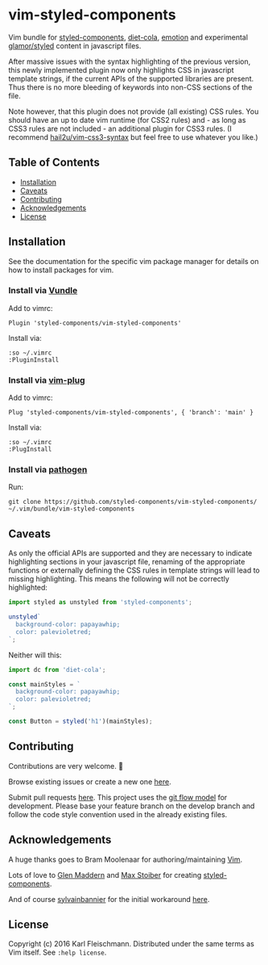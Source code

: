 # vim-styled-components

Vim bundle for [styled-components](https://styled-components.com), [diet-cola](https://github.com/jxnblk/diet-cola), [emotion](https://github.com/emotion-js/emotion) and experimental [glamor/styled](https://github.com/threepointone/glamor/blob/master/docs/styled.md) content in javascript files.

After massive issues with the syntax highlighting of the previous version, this newly implemented plugin now only highlights CSS in javascript template strings, if the current APIs of the supported libraries are present. Thus there is no more bleeding of keywords into non-CSS sections of the file.

Note however, that this plugin does not provide (all existing) CSS rules. You should have an up to date vim runtime (for CSS2 rules) and - as long as CSS3 rules are not included - an additional plugin for CSS3 rules. (I recommend [hail2u/vim-css3-syntax](https://github.com/hail2u/vim-css3-syntax) but feel free to use whatever you like.)

## Table of Contents

- [Installation](#installation)
- [Caveats](#caveats)
- [Contributing](#contributing)
- [Acknowledgements](#acknowledgements)
- [License](#license)

## Installation

See the documentation for the specific vim package manager for details on how to install packages for vim.

### Install via [Vundle](https://github.com/VundleVim/Vundle.Vim)

Add to vimrc:

    Plugin 'styled-components/vim-styled-components'

Install via:

    :so ~/.vimrc
    :PluginInstall

### Install via [vim-plug](https://github.com/junegunn/vim-plug)

Add to vimrc:

    Plug 'styled-components/vim-styled-components', { 'branch': 'main' }

Install via:

    :so ~/.vimrc
    :PlugInstall

### Install via [pathogen](https://github.com/tpope/vim-pathogen)

Run:

    git clone https://github.com/styled-components/vim-styled-components/ ~/.vim/bundle/vim-styled-components

## Caveats

As only the official APIs are supported and they are necessary to indicate highlighting sections in your javascript file, renaming of the appropriate functions or externally defining the CSS rules in template strings will lead to missing highlighting. This means the following will not be correctly highlighted:

```javascript
import styled as unstyled from 'styled-components';

unstyled`
  background-color: papayawhip;
  color: palevioletred;
`;
```

Neither will this:

```javascript
import dc from 'diet-cola';

const mainStyles = `
  background-color: papayawhip;
  color: palevioletred;
`;

const Button = styled('h1')(mainStyles);
```

## Contributing

Contributions are very welcome. 🙇

Browse existing issues or create a new one [here](https://github.com/styled-components/vim-styled-components/issues).

Submit pull requests [here](https://github.com/styled-components/vim-styled-components/pulls). This project uses the [git flow model](http://nvie.com/posts/a-successful-git-branching-model/) for development. Please base your feature branch on the develop branch and follow the code style convention used in the already existing files.

## Acknowledgements

A huge thanks goes to Bram Moolenaar for authoring/maintaining [Vim](http://www.vim.org/).

Lots of love to [Glen Maddern](https://twitter.com/glenmaddern) and [Max Stoiber](https://twitter.com/mxstbr) for creating [styled-components](https://styled-components.com).

And of course [sylvainbannier](https://github.com/sylvainbannier) for the initial workaround [here](https://github.com/styled-components/styled-components/issues/257#issue-191586611).

## License

Copyright (c) 2016 Karl Fleischmann.
Distributed under the same terms as Vim itself. See `:help license`.
